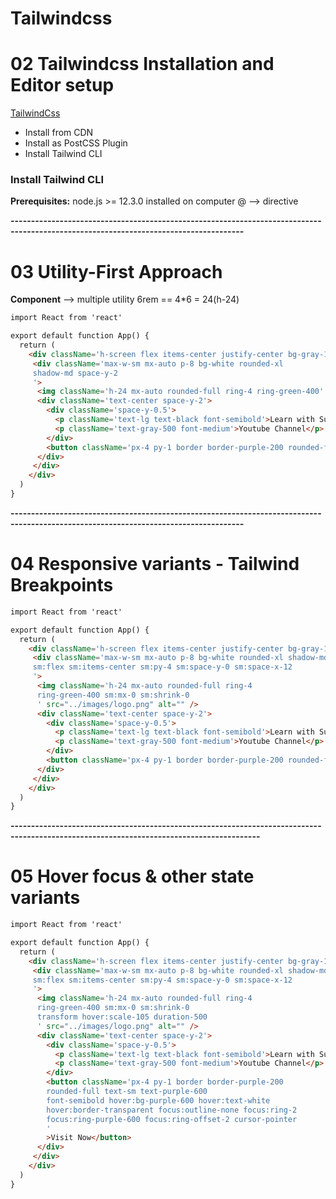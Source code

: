 # Tailwindcss
# 02 Tailwindcss Installation and Editor setup
[TailwindCss](https://tailwindcss.com/docs/installation/using-vite)
- Install from CDN
- Install as PostCSS Plugin
- Install Tailwind CLI

### Install Tailwind CLI
**Prerequisites:** node.js >= 12.3.0 installed on computer
@ --> directive

**-------------------------------------------------------------------------------------------------------------------------------------**

# 03 Utility-First Approach
**Component** --> multiple utility
6rem == 4*6 = 24(h-24)
```html
import React from 'react'

export default function App() {
  return (
    <div className='h-screen flex items-center justify-center bg-gray-100'>
     <div className='max-w-sm mx-auto p-8 bg-white rounded-xl 
     shadow-md space-y-2
     '>
      <img className='h-24 mx-auto rounded-full ring-4 ring-green-400' src="../images/logo.png" alt="" />
      <div className='text-center space-y-2'>
        <div className='space-y-0.5'>
          <p className='text-lg text-black font-semibold'>Learn with Sumit</p>
          <p className='text-gray-500 font-medium'>Youtube Channel</p>
        </div>
        <button className='px-4 py-1 border border-purple-200 rounded-full text-sm text-purple-600 font-semibold'>Visit Now</button>
      </div>
     </div>
    </div>
  )
}
```

**-------------------------------------------------------------------------------------------------------------------------------------**

# 04 Responsive variants - Tailwind Breakpoints
```html
import React from 'react'

export default function App() {
  return (
    <div className='h-screen flex items-center justify-center bg-gray-100'>
     <div className='max-w-sm mx-auto p-8 bg-white rounded-xl shadow-md space-y-2
     sm:flex sm:items-center sm:py-4 sm:space-y-0 sm:space-x-12
     '>
      <img className='h-24 mx-auto rounded-full ring-4 
      ring-green-400 sm:mx-0 sm:shrink-0
      ' src="../images/logo.png" alt="" />
      <div className='text-center space-y-2'>
        <div className='space-y-0.5'>
          <p className='text-lg text-black font-semibold'>Learn with Sumit</p>
          <p className='text-gray-500 font-medium'>Youtube Channel</p>
        </div>
        <button className='px-4 py-1 border border-purple-200 rounded-full text-sm text-purple-600 font-semibold'>Visit Now</button>
      </div>
     </div>
    </div>
  )
}
```

**-----------------------------------------------------------------------------------------------------------------------------------------**

# 05 Hover focus & other state variants
```html
import React from 'react'

export default function App() {
  return (
    <div className='h-screen flex items-center justify-center bg-gray-100'>
     <div className='max-w-sm mx-auto p-8 bg-white rounded-xl shadow-md space-y-2
     sm:flex sm:items-center sm:py-4 sm:space-y-0 sm:space-x-12
     '>
      <img className='h-24 mx-auto rounded-full ring-4 
      ring-green-400 sm:mx-0 sm:shrink-0
      transform hover:scale-105 duration-500
      ' src="../images/logo.png" alt="" />
      <div className='text-center space-y-2'>
        <div className='space-y-0.5'>
          <p className='text-lg text-black font-semibold'>Learn with Sumit</p>
          <p className='text-gray-500 font-medium'>Youtube Channel</p>
        </div>
        <button className='px-4 py-1 border border-purple-200 
        rounded-full text-sm text-purple-600 
        font-semibold hover:bg-purple-600 hover:text-white
        hover:border-transparent focus:outline-none focus:ring-2
        focus:ring-purple-600 focus:ring-offset-2 cursor-pointer
        '
        >Visit Now</button>
      </div>
     </div>
    </div>
  )
}
```